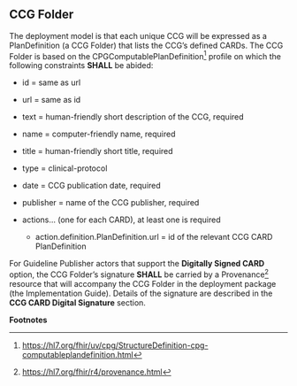 ## CCG Folder

The deployment model is that each unique CCG will be expressed as a
PlanDefinition (a CCG Folder) that lists the CCG’s defined CARDs. The
CCG Folder is based on the CPGComputablePlanDefinition[^1] profile on
which the following constraints **SHALL** be abided:

- id = same as url

- url = same as id

- text = human-friendly short description of the CCG, required

- name = computer-friendly name, required

- title = human-friendly short title, required

- type = clinical-protocol

- date = CCG publication date, required

- publisher = name of the CCG publisher, required

- actions… (one for each CARD), at least one is required

  - action.definition.PlanDefinition.url = id of the relevant CCG CARD PlanDefinition

For Guideline Publisher actors that support the **Digitally Signed
CARD** option, the CCG Folder’s signature **SHALL** be carried by a
Provenance[^2] resource that will accompany the CCG Folder in the
deployment package (the Implementation Guide). Details of the signature are described in the **CCG CARD Digital Signature** section.

**Footnotes**

[^1]: <https://hl7.org/fhir/uv/cpg/StructureDefinition-cpg-computableplandefinition.html>

[^2]: <https://hl7.org/fhir/r4/provenance.html>
